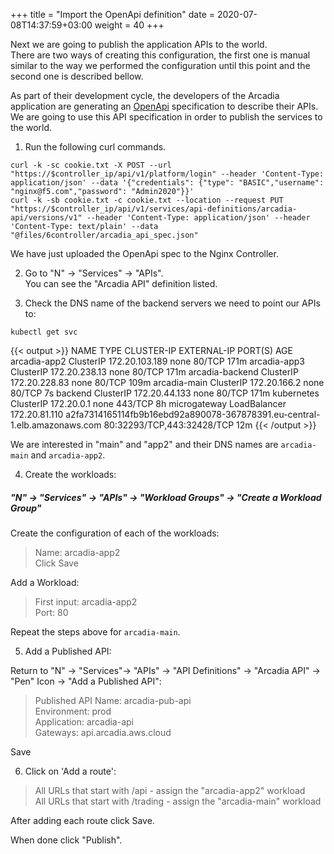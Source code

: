 +++
title = "Import the OpenApi definition"
date = 2020-07-08T14:37:59+03:00
weight = 40
+++

Next we are going to publish the application APIs to the world.   
There are two ways of creating this configuration, the first one is manual similar to the way we performed the configuration until this point and the second one is described bellow.  

As part of their development cycle, the developers of the Arcadia application are generating an [OpenApi](https://swagger.io/docs/specification/about/) specification to describe their APIs.  
We are going to use this API specification in order to publish the services to the world.

1. Run the following curl commands.  

```
curl -k -sc cookie.txt -X POST --url "https://$controller_ip/api/v1/platform/login" --header 'Content-Type: application/json' --data '{"credentials": {"type": "BASIC","username": "nginx@f5.com","password": "Admin2020"}}'  
curl -k -sb cookie.txt -c cookie.txt --location --request PUT "https://$controller_ip/api/v1/services/api-definitions/arcadia-api/versions/v1" --header 'Content-Type: application/json' --header 'Content-Type: text/plain' --data "@files/6controller/arcadia_api_spec.json"
```

We have just uploaded the OpenApi spec to the Nginx Controller.  

2. Go to "N" -> "Services" -> "APIs".  
You can see the "Arcadia API" definition listed.    
 
3. Check the DNS name of the backend servers we need to point our APIs to:
 ```
kubectl get svc
 ```
 {{< output >}}
 NAME              TYPE           CLUSTER-IP       EXTERNAL-IP                                                                 PORT(S)                      AGE
 arcadia-app2      ClusterIP      172.20.103.189   none                                                                        80/TCP                       171m
 arcadia-app3      ClusterIP      172.20.238.13    none                                                                        80/TCP                       171m
 arcadia-backend   ClusterIP      172.20.228.83    none                                                                        80/TCP                       109m
 arcadia-main      ClusterIP      172.20.166.2     none                                                                        80/TCP                       7s
 backend           ClusterIP      172.20.44.133    none                                                                        80/TCP                       171m
 kubernetes        ClusterIP      172.20.0.1       none                                                                        443/TCP                      8h
 microgateway      LoadBalancer   172.20.81.110    a2fa7314165114fb9b16ebd92a890078-367878391.eu-central-1.elb.amazonaws.com   80:32293/TCP,443:32428/TCP   12m
 {{< /output >}}

We are interested in "main" and "app2" and their DNS names are `arcadia-main` and `arcadia-app2`.

4. Create the workloads:
##### "N" -> "Services" -> "APIs" -> "Workload Groups" -> "Create a Workload Group"
Create the configuration of each of the workloads:  

> Name: arcadia-app2  
> Click Save  

Add a Workload:
> First input: arcadia-app2  
> Port: 80  

Repeat the steps above for `arcadia-main`. 
   
5. Add a Published API:  

Return to "N" -> "Services"-> "APIs" -> "API Definitions" -> "Arcadia API" -> "Pen" Icon -> "Add a Published API":

> Published API Name: arcadia-pub-api  
> Environment: prod  
> Application: arcadia-api  
> Gateways: api.arcadia.aws.cloud  

Save  

6. Click on 'Add a route':  

> All URLs that start with /api - assign the "arcadia-app2" workload  
> All URLs that start with /trading - assign the "arcadia-main" workload

After adding each route click Save.  

When done click "Publish".  